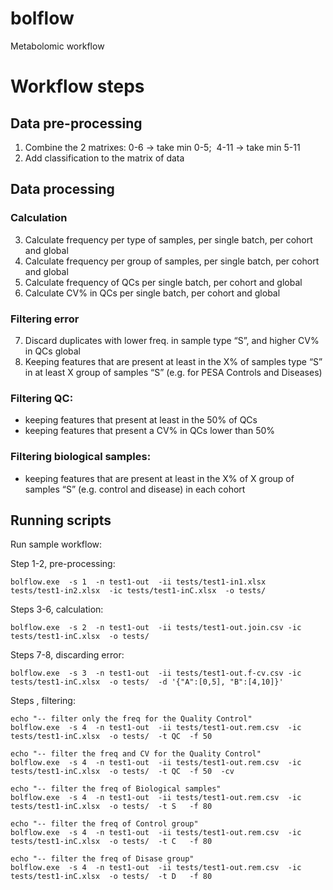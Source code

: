 # bolflow

Metabolomic workflow

<!-- # Path in tierra: TEMPORAL
S:\U_Proteomica\PROYECTOS\PESA_omicas\METABOLOMICS\HILIC\HILIC-POS -->

# Workflow steps

<!-- OLD WORKFLOW -->
<!-- 
## Data pre-processing
1. Combine the 2 matrixes: 0-6 -> take min 0-5;  4-11 -> take min 5-11
2. Add classification to the matrix of data

## Data processing

### Calculation
4. Calculate frequency per group of samples, per single batch, per cohort and global
5. Calculate frequency of QCs per single batch, per cohort and global

### Filtering
6. Filtering 0: Discard duplicates
7. Filtering 1: keeping features that are present at least in the 75% of one group of samples (control and disease) in each cohort, and in at least the 10% in all group of samples per cohort.
8. Filtering 2: keeping features that are present at least in the 80% of samples in at least one group of samples (e.g. for PESA Controls and Diseases)
9. Filtering 3: keeping features that present a CV% in QCs lower than 50% [make it optional]


### Calculation
10. Calculate CV% in QCs per single batch, per cohort and global
-->

## Data pre-processing
1. Combine the 2 matrixes: 0-6 -> take min 0-5;  4-11 -> take min 5-11
2. Add classification to the matrix of data
 
## Data processing

### Calculation
3. Calculate frequency per type of samples, per single batch, per cohort and global
4. Calculate frequency per group of samples, per single batch, per cohort and global
5. Calculate frequency of QCs per single batch, per cohort and global
6. Calculate CV% in QCs per single batch, per cohort and global

### Filtering error
7. Discard duplicates with lower freq. in sample type “S”, and higher CV% in QCs global
8. Keeping features that are present at least in the X% of samples type “S” in at least X group of samples “S” (e.g. for PESA Controls and Diseases)

### Filtering QC:
- keeping features that present at least in the 50% of QCs 
- keeping features that present a CV% in QCs lower than 50% 

### Filtering biological samples:
- keeping features that are present at least in the X% of X group of samples “S” (e.g. control and disease) in each cohort 



## Running scripts

Run sample workflow:

Step 1-2, pre-processing:
```
bolflow.exe  -s 1  -n test1-out  -ii tests/test1-in1.xlsx  tests/test1-in2.xlsx  -ic tests/test1-inC.xlsx  -o tests/
```

Steps 3-6, calculation:
```
bolflow.exe  -s 2  -n test1-out  -ii tests/test1-out.join.csv -ic tests/test1-inC.xlsx  -o tests/
```

Steps 7-8, discarding error:
```
bolflow.exe  -s 3  -n test1-out  -ii tests/test1-out.f-cv.csv -ic tests/test1-inC.xlsx  -o tests/  -d '{"A":[0,5], "B":[4,10]}'

```
Steps , filtering:
```
echo "-- filter only the freq for the Quality Control"
bolflow.exe  -s 4  -n test1-out  -ii tests/test1-out.rem.csv  -ic tests/test1-inC.xlsx  -o tests/  -t QC  -f 50

echo "-- filter the freq and CV for the Quality Control"
bolflow.exe  -s 4  -n test1-out  -ii tests/test1-out.rem.csv  -ic tests/test1-inC.xlsx  -o tests/  -t QC  -f 50  -cv

echo "-- filter the freq of Biological samples"
bolflow.exe  -s 4  -n test1-out  -ii tests/test1-out.rem.csv  -ic tests/test1-inC.xlsx  -o tests/  -t S   -f 80

echo "-- filter the freq of Control group"
bolflow.exe  -s 4  -n test1-out  -ii tests/test1-out.rem.csv  -ic tests/test1-inC.xlsx  -o tests/  -t C   -f 80

echo "-- filter the freq of Disase group"
bolflow.exe  -s 4  -n test1-out  -ii tests/test1-out.rem.csv  -ic tests/test1-inC.xlsx  -o tests/  -t D   -f 80
```

<!-- Run sample workflow:
```
SRCDIR="d:/projects/metabolomics/bolflow"
WSKDIR="${SRCDIR}/tests"
cd ${WSKDIR}
```

Step 1-2, pre-processing:
```
python "${SRCDIR}/join_files.py" -ii test1-in1.xlsx test1-in2.xlsx -ic test1-inC.xlsx -o test1-out.join.csv -v
```

Steps 3-6, calculation:
```
python "${SRCDIR}/calc_freq-cv.py" -i test1-out.join.csv -ic test1-inC.xlsx -o test1-out.freq-cv.csv -v
```

Steps 7-8, discarding error:
```
echo "-- remove duplicates"
python "${SRCDIR}/rem_duplicates.py" -i test1-out.freq-cv.csv -d '{"A":[0,5], "B":[4,10]}' -o test1-out.freq-cv-rem.csv -v

```
Steps , filtering:
```
echo "-- filter only the freq for the Quality Control"
python "${SRCDIR}/filter.py" -i test1-out.freq-cv-rem.csv -ic test1-inC.xlsx -t QC -f 50 -o test1-out.freq-cv-rem.filt_QC.csv
echo "-- filter the freq and CV for the Quality Control"
python "${SRCDIR}/filter.py" -i test1-out.freq-cv-rem.csv -ic test1-inC.xlsx -t QC -cv -f 50 -o test1-out.freq-cv-rem.filt_QC_with_cv.csv
echo "-- filter the freq of Biological samples"
python "${SRCDIR}/filter.py" -i test1-out.freq-cv-rem.csv -ic test1-inC.xlsx -t S -f 80 -o test1-out.freq-cv-rem.filt_grp_biological.csv
echo "-- filter the freq of Control group"
python "${SRCDIR}/filter.py" -i test1-out.freq-cv-rem.csv -ic test1-inC.xlsx -t C -f 80 -o test1-out.freq-cv-rem.filt_grp_control.csv
echo "-- filter the freq of Disase group"
python "${SRCDIR}/filter.py" -i test1-out.freq-cv-rem.csv -ic test1-inC.xlsx -t D -f 80 -o test1-out.freq-cv-rem.filt_grp_disases.csv
``` -->



<!-- pyinstaller.exe -y -w --distpath d\:/projects/metabolomics/bolflow/dist/win/x64 bolflow.py -->


<!--

## More things to do
- Replacing Missing Values with KNN 
- Normalization (include different strategies i.e. LOESS/COMBAT)
- LOG transformation of the value with addition of constant value
- Scaling ?
- Fold change calculation?

-->
